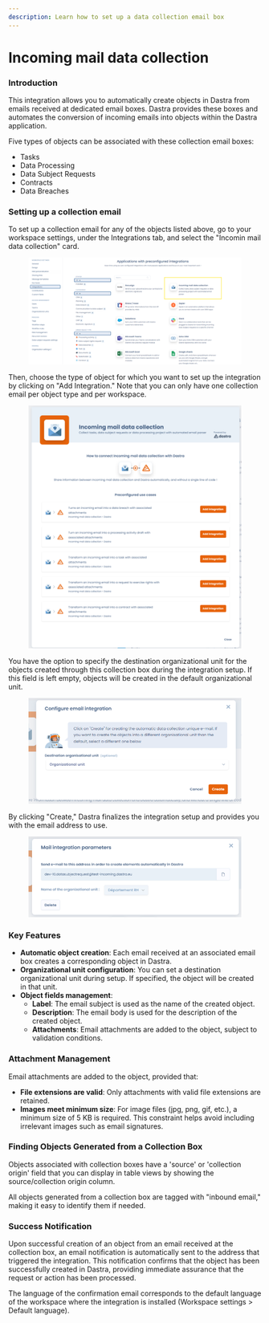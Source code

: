 ```yaml
---
description: Learn how to set up a data collection email box
---
```


# Incoming mail data collection

### **Introduction**

This integration allows you to automatically create objects in Dastra from emails received at dedicated email boxes. Dastra provides these boxes and automates the conversion of incoming emails into objects within the Dastra application.

Five types of objects can be associated with these collection email boxes:

* Tasks
* Data Processing
* Data Subject Requests
* Contracts
* Data Breaches

### **Setting up a collection email**

To set up a collection email for any of the objects listed above, go to your workspace settings, under the Integrations tab, and select the "Incomin mail data collection" card.

<figure><img src="../../.gitbook/assets/image (373).png" alt=""><figcaption></figcaption></figure>

Then, choose the type of object for which you want to set up the integration by clicking on "Add Integration." Note that you can only have one collection email per object type and per workspace.

<figure><img src="../../.gitbook/assets/image (372).png" alt=""><figcaption></figcaption></figure>



You have the option to specify the destination organizational unit for the objects created through this collection box during the integration setup. If this field is left empty, objects will be created in the default organizational unit.

<figure><img src="../../.gitbook/assets/image (374).png" alt=""><figcaption></figcaption></figure>

By clicking "Create," Dastra finalizes the integration setup and provides you with the email address to use.

<figure><img src="../../.gitbook/assets/image (375).png" alt=""><figcaption></figcaption></figure>

### **Key Features**

* **Automatic object creation**: Each email received at an associated email box creates a corresponding object in Dastra.
* **Organizational unit configuration**: You can set a destination organizational unit during setup. If specified, the object will be created in that unit.
* **Object fields management**:
  * **Label**: The email subject is used as the name of the created object.
  * **Description**: The email body is used for the description of the created object.
  * **Attachments**: Email attachments are added to the object, subject to validation conditions.

### **Attachment Management**

Email attachments are added to the object, provided that:

* **File extensions are valid**: Only attachments with valid file extensions are retained.
* **Images meet minimum size**: For image files (jpg, png, gif, etc.), a minimum size of 5 KB is required. This constraint helps avoid including irrelevant images such as email signatures.

### **Finding Objects Generated from a Collection Box**

Objects associated with collection boxes have a 'source' or 'collection origin' field that you can display in table views by showing the source/collection origin column.

All objects generated from a collection box are tagged with "inbound email," making it easy to identify them if needed.

### **Success Notification**

Upon successful creation of an object from an email received at the collection box, an email notification is automatically sent to the address that triggered the integration. This notification confirms that the object has been successfully created in Dastra, providing immediate assurance that the request or action has been processed.

The language of the confirmation email corresponds to the default language of the workspace where the integration is installed (Workspace settings > Default language).
